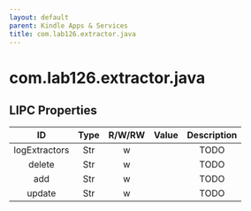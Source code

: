 ```yaml
---
layout: default
parent: Kindle Apps & Services
title: com.lab126.extractor.java
---
```


# com.lab126.extractor.java

## LIPC Properties

| ID            | Type | R/W/RW | Value | Description |
|:-------------:|:----:|:------:|:-----:|:-----------:|
| logExtractors | Str  | w      |       | TODO        |
| delete        | Str  | w      |       | TODO        |
| add           | Str  | w      |       | TODO        |
| update        | Str  | w      |       | TODO        |